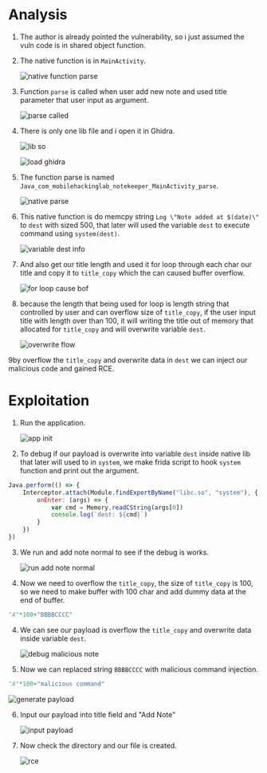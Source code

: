 # Analysis
1. The author is already pointed the vulnerability, so i just assumed the vuln code is in shared object function.

2. The native function is in `MainActivity`.

   ![native function parse](images/main%20native%20function%20construct.png)

3. Function `parse` is called when user add new note and used title parameter that user input as argument.

   ![parse called](images/native%20parse%20called.png)

4. There is only one lib file and i open it in Ghidra.

   ![lib so](images/so%20file.png)

   ![load ghidra](images/ghidra%20load.png)

5. The function parse is named `Java_com_mobilehackinglab_notekeeper_MainActivity_parse`.

   ![native parse](images/java%20native%20parse.png)

6. This native function is do memcpy string `Log \"Note added at $(date)\"` to `dest` with sized 500, that later will used the variable `dest` to execute command using `system(dest)`.

   ![variable dest info](images/variabl%20dest%20info.png)

7. And also get our title length and used it for loop through each char our title and copy it to `title_copy` which the can caused buffer overflow.

   ![for loop cause bof](images/overflow%20flow.png)

8. because the length that being used for loop is length string that controlled by user and can overflow size of `title_copy`, if the user input title with length over than 100, it will writing the title out of memory that allocated for `title_copy` and will overwrite variable `dest`.

   ![overwrite flow](images/overwrite%20flow.png)

9by overflow the `title_copy` and overwrite data in `dest` we can inject our malicious code and gained RCE.


# Exploitation
1. Run the application.

   ![app init](images/app%20init.png)

2. To debug if our payload is overwrite into variable `dest` inside native lib that later will used to in `system`, we make frida script to hook `system` function and print out the argument.
```js
Java.perform(() => {
    Interceptor.attach(Module.findExportByName("libc.so", "system"), {
        onEnter: (args) => {
            var cmd = Memory.readCString(args[0])
            console.log(`dest: ${cmd}`)
        }
    })
})
```
3. We run and add note normal to see if the debug is works.

   ![run add note normal](images/add%20note%20normal.png)

4. Now we need to overflow the `title_copy`, the size of `title_copy` is 100, so we need to make buffer with 100 char and add dummy data at the end of buffer.
```py
"A"*100+"BBBBCCCC"
```

4. We can see our payload is overflow the `title_copy` and overwrite data inside variable `dest`.

   ![debug malicious note](images/debug%20malicious%20note.png)

5. Now we can replaced string `BBBBCCCC` with malicious command injection.
```py
"A"*100+"malicious command"
```

   ![generate payload](images/generate%20payload.png)

6. Input our payload into title field and "Add Note"

   ![input payload](images/rce1.png)

7. Now check the directory and our file is created.

   ![rce](images/rce%20final.png)
